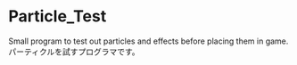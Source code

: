 # Particle_Test
Small program to test out particles and effects before placing them in game.
パーティクルを試すプログラマです。
